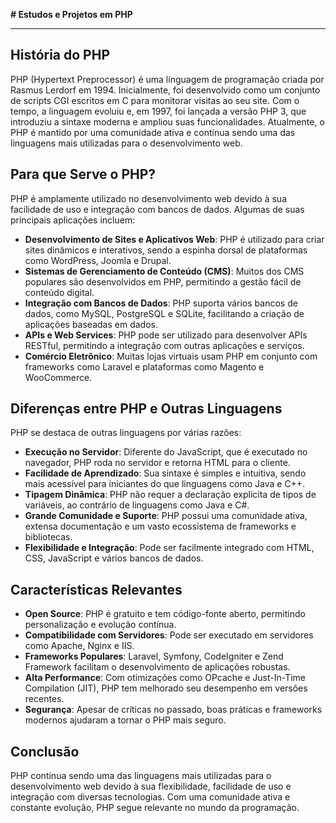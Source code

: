 **# Estudos e Projetos em PHP**

---

## História do PHP

PHP (Hypertext Preprocessor) é uma linguagem de programação criada por Rasmus Lerdorf em 1994. Inicialmente, foi desenvolvido como um conjunto de scripts CGI escritos em C para monitorar visitas ao seu site. Com o tempo, a linguagem evoluiu e, em 1997, foi lançada a versão PHP 3, que introduziu a sintaxe moderna e ampliou suas funcionalidades. Atualmente, o PHP é mantido por uma comunidade ativa e continua sendo uma das linguagens mais utilizadas para o desenvolvimento web.

## Para que Serve o PHP?

PHP é amplamente utilizado no desenvolvimento web devido à sua facilidade de uso e integração com bancos de dados. Algumas de suas principais aplicações incluem:

- **Desenvolvimento de Sites e Aplicativos Web**: PHP é utilizado para criar sites dinâmicos e interativos, sendo a espinha dorsal de plataformas como WordPress, Joomla e Drupal.
- **Sistemas de Gerenciamento de Conteúdo (CMS)**: Muitos dos CMS populares são desenvolvidos em PHP, permitindo a gestão fácil de conteúdo digital.
- **Integração com Bancos de Dados**: PHP suporta vários bancos de dados, como MySQL, PostgreSQL e SQLite, facilitando a criação de aplicações baseadas em dados.
- **APIs e Web Services**: PHP pode ser utilizado para desenvolver APIs RESTful, permitindo a integração com outras aplicações e serviços.
- **Comércio Eletrônico**: Muitas lojas virtuais usam PHP em conjunto com frameworks como Laravel e plataformas como Magento e WooCommerce.

## Diferenças entre PHP e Outras Linguagens

PHP se destaca de outras linguagens por várias razões:

- **Execução no Servidor**: Diferente do JavaScript, que é executado no navegador, PHP roda no servidor e retorna HTML para o cliente.
- **Facilidade de Aprendizado**: Sua sintaxe é simples e intuitiva, sendo mais acessível para iniciantes do que linguagens como Java e C++.
- **Tipagem Dinâmica**: PHP não requer a declaração explícita de tipos de variáveis, ao contrário de linguagens como Java e C#.
- **Grande Comunidade e Suporte**: PHP possui uma comunidade ativa, extensa documentação e um vasto ecossistema de frameworks e bibliotecas.
- **Flexibilidade e Integração**: Pode ser facilmente integrado com HTML, CSS, JavaScript e vários bancos de dados.

## Características Relevantes

- **Open Source**: PHP é gratuito e tem código-fonte aberto, permitindo personalização e evolução contínua.
- **Compatibilidade com Servidores**: Pode ser executado em servidores como Apache, Nginx e IIS.
- **Frameworks Populares**: Laravel, Symfony, CodeIgniter e Zend Framework facilitam o desenvolvimento de aplicações robustas.
- **Alta Performance**: Com otimizações como OPcache e Just-In-Time Compilation (JIT), PHP tem melhorado seu desempenho em versões recentes.
- **Segurança**: Apesar de críticas no passado, boas práticas e frameworks modernos ajudaram a tornar o PHP mais seguro.

## Conclusão

PHP continua sendo uma das linguagens mais utilizadas para o desenvolvimento web devido à sua flexibilidade, facilidade de uso e integração com diversas tecnologias. Com uma comunidade ativa e constante evolução, PHP segue relevante no mundo da programação.


